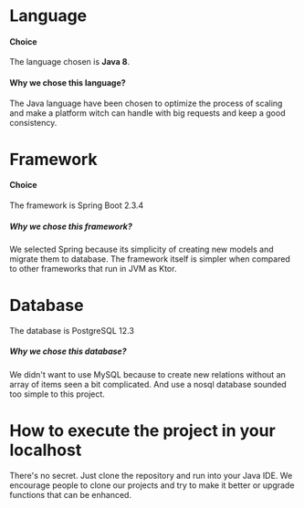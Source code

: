# Language

#### Choice

The language chosen is **Java 8**.

#### Why we chose this language?
The Java language have been chosen to optimize the process of scaling and make a platform witch can handle with big
requests and keep a good consistency.

# Framework

#### Choice

The framework is Spring Boot 2.3.4

##### Why we chose this framework?

We selected Spring because its simplicity of creating new models and migrate them to database. The framework itself
is simpler when compared to other frameworks that run in JVM as Ktor.

# Database

The database is PostgreSQL 12.3

##### Why we chose this database?

We didn't want to use MySQL because to create new relations without an array of items seen a bit complicated. 
And use a nosql database sounded too simple to this project.


# How to execute the project in your localhost

There's no secret. Just clone the repository and run into your Java IDE. We encourage people to clone our projects and
try to make it better or upgrade functions that can be enhanced.





